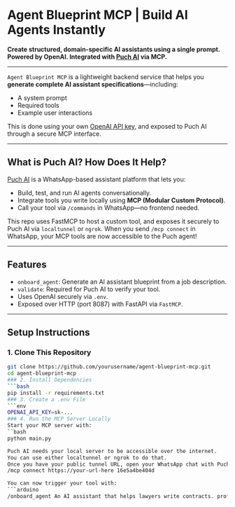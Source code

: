 #  Agent Blueprint MCP | Build AI Agents Instantly

**Create structured, domain-specific AI assistants using a single prompt. Powered by OpenAI. Integrated with [Puch AI](https://puch.so) via MCP.**

---

`Agent Blueprint MCP` is a lightweight backend service that helps you **generate complete AI assistant specifications**—including:

- A system prompt
- Required tools
- Example user interactions

This is done using your own [OpenAI API key](https://platform.openai.com/), and exposed to Puch AI through a secure MCP interface.

---

##  What is Puch AI? How Does It Help?

[Puch AI](https://puch.so) is a WhatsApp-based assistant platform that lets you:

- Build, test, and run AI agents conversationally.
- Integrate tools you write locally using **MCP (Modular Custom Protocol)**.
- Call your tool via `/commands` in WhatsApp—no frontend needed.

This repo uses FastMCP to host a custom tool, and exposes it securely to Puch AI via `localtunnel` or `ngrok`. When you send `/mcp connect` in WhatsApp, your MCP tools are now accessible to the Puch agent!

---

##  Features

-  `onboard_agent`: Generate an AI assistant blueprint from a job description.
-  `validate`: Required for Puch AI to verify your tool.
-  Uses OpenAI securely via `.env`.
-  Exposed over HTTP (port 8087) with FastAPI via `FastMCP`.

---

##  Setup Instructions

### 1. Clone This Repository
```bash
git clone https://github.com/yourusername/agent-blueprint-mcp.git
cd agent-blueprint-mcp
### 2. Install Dependencies
```bash
pip install -r requirements.txt
### 3. Create a .env File
```env
OPENAI_API_KEY=sk-...
### 4. Run the MCP Server Locally
Start your MCP server with:
``bash
python main.py

Puch AI needs your local server to be accessible over the internet.
You can use either localtunnel or ngrok to do that.
Once you have your public tunnel URL, open your WhatsApp chat with Puch AI and send:
/mcp connect https://your-url-here 16e5a4be404d

You can now trigger your tool with:
```arduino
/onboard_agent An AI assistant that helps lawyers write contracts. prof
